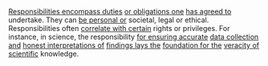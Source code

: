 
[Responsibilities encompass duties](2/3/1/1/3/.Responsibilities) [or obligations one](3/2/2/2/1/1/.Obligations) [has agreed to](3/2/2/2/1/1/.Obligations) undertake. They can [be personal or](2/2/1/1/3/_Shared-Personal) societal, legal or ethical. Responsibilities often [correlate with certain](2/2/3/1/3/3/.Correlation) rights or privileges. For instance, in science, the responsibility [for ensuring accurate](3/1/1/1/3/1/.Measurement%20Tools) [data collection and](3/3/1/3/1/1/1/.Empirical%20Data) [honest interpretations of](3/3/2/2/3/3/3/.Interpretive%20Freedom) [findings lays the](3/2/1/1/1/.Investigating) [foundation for the](2/1/1/3/2/1/1/.Foundations) [veracity of scientific](3/3/1/3/1/1/.Scientific%20Skepticism) knowledge.

